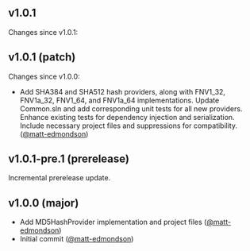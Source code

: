 ## v1.0.1

Changes since v1.0.1:
## v1.0.1 (patch)

Changes since v1.0.0:

- Add SHA384 and SHA512 hash providers, along with FNV1_32, FNV1a_32, FNV1_64, and FNV1a_64 implementations. Update Common.sln and add corresponding unit tests for all new providers. Enhance existing tests for dependency injection and serialization. Include necessary project files and suppressions for compatibility. ([@matt-edmondson](https://github.com/matt-edmondson))
## v1.0.1-pre.1 (prerelease)

Incremental prerelease update.
## v1.0.0 (major)

- Add MD5HashProvider implementation and project files ([@matt-edmondson](https://github.com/matt-edmondson))
- Initial commit ([@matt-edmondson](https://github.com/matt-edmondson))

